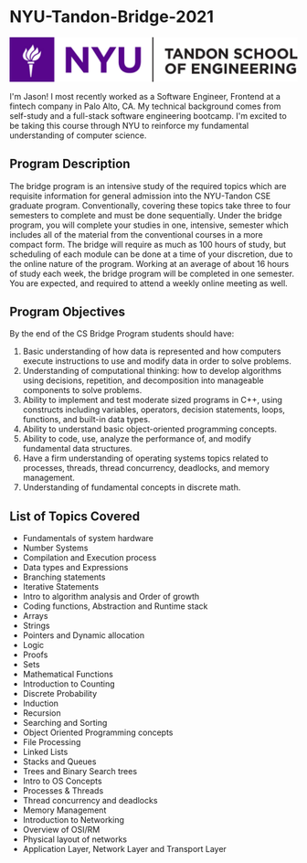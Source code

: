 # NYU-Tandon-Bridge-2021

![nyu-logo](./assets/nyu_logo.jpg)

I'm Jason! I most recently worked as a Software Engineer, Frontend at a fintech company in Palo Alto, CA. My technical background comes from self-study and a full-stack software engineering bootcamp. I'm excited to be taking this course through NYU to reinforce my fundamental understanding of computer science.

## Program Description

The bridge program is an intensive study of the required topics which are requisite information for general admission into the NYU-Tandon CSE graduate program. Conventionally, covering these topics take three to four semesters to complete and must be done sequentially. Under the bridge program, you will complete your studies in one, intensive, semester which includes all of the material from the conventional courses in a more compact form. The bridge will require as much as 100 hours of study, but scheduling of each module can be done at a time of your discretion, due to the online nature of the program. Working at an average of about 16 hours of study each week, the bridge program will be completed in one semester. You are expected, and required to attend a weekly online meeting as well.

## Program Objectives 

By the end of the CS Bridge Program students should have:
1. Basic understanding of how data is represented and how computers execute instructions
to use and modify data in order to solve problems.
2. Understanding of computational thinking: how to develop algorithms using decisions,
repetition, and decomposition into manageable components to solve problems.
3. Ability to implement and test moderate sized programs in C++, using constructs
including variables, operators, decision statements, loops, functions, and built-in data
types.
4. Ability to understand basic object-oriented programming concepts.
5. Ability to code, use, analyze the performance of, and modify fundamental data structures.
6. Have a firm understanding of operating systems topics related to processes, threads,
thread concurrency, deadlocks, and memory management.
7. Understanding of fundamental concepts in discrete math.

## List of Topics Covered 

- Fundamentals of system hardware
- Number Systems
- Compilation and Execution process
- Data types and Expressions
- Branching statements
- Iterative Statements
- Intro to algorithm analysis and Order of growth
- Coding functions, Abstraction and Runtime stack
- Arrays
- Strings
- Pointers and Dynamic allocation
- Logic
- Proofs
- Sets
- Mathematical Functions
- Introduction to Counting
- Discrete Probability
- Induction
- Recursion
- Searching and Sorting
- Object Oriented Programming concepts
- File Processing
- Linked Lists
- Stacks and Queues
- Trees and Binary Search trees
- Intro to OS Concepts
- Processes & Threads
- Thread concurrency and deadlocks
- Memory Management
- Introduction to Networking
- Overview of OSI/RM
- Physical layout of networks
- Application Layer, Network Layer and Transport Layer
